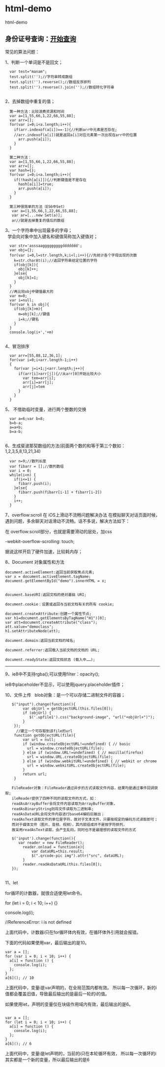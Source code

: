 # html-demo
html-demo


## 身份证号查询：[开始查询](https://fairyly.github.io/html-demo/id.html)

常见的算法问题：

1、判断一个单词是不是回文；

```
  var test="manam";
  test.split('');//字符串转成数组
  test.split('').reverse();//数组反序排列
  test.split('').reverse().join('');//数组转化字符串
  
```
2、去掉数组中重复的值；

```
  第一种方法：比较浪费资源和时间
  var a=[1,55,66,1,22,66,55,88];
  var arr=[];
  for(var i=0;i<a.length;i++){
    if(arr.indexof(a[i])==-1){//判断arr中元素是否存在;
    //arr.indexof(a[i])就是返回a[i]对应元素第一次出现在arr中的位置
      arr.push(a[i]);
    }
  }
  
  第二种方法：
  var a=[1,55,66,1,22,66,55,88];
  var arr=[];
  var hash={};
  for(var i=0;i<a.length;i++){
    if(!hash[a[i]]){//判断键值是不是存在
      hash[a[i]]=true;
      arr.push(a[i]);
    }
  }
  
  第三种很简单的方法（ES6中Set）
   var a=[1,55,66,1,22,66,55,88];
   var ar=[...new Set(a)];
   ar//就是去掉重复的值后的数组
```
3、一个字符串中出现最多的字母；  
   学会向对象中加入键名和键值简称加入键值对；
```
  var str='asssaagggggggggddddddd';
  var obj={};
  for(var i=0,l=str.length,k;i<l;i++){//先统计各个字母出现的次数
    k=str.charAt(i);//返回字符串给定位置的字符
    if(obj[k]){
      obj[k]++;
    }else{
      obj[k]=1;
    }
  }
  //再比较obj中键值最大的
  var m=0;
  var i=null;
  for(var k in obj){
    if(obj[k]>m){
      m=obj[k];//键值
      i=k;//键名
    }
  }
  console.log(i+','+m)
  
```
4、冒泡排序
```
  var arr=[55,88,12,36,1];
  for(var i=0;i<arr.length-1;i++)
  {
    for(var j=i+1;j<arr.length;j++){
      if(arr[i]>arr[j]){//从arr[0]开始比较大小
        var tem=arr[i];
        arr[i]=arr[j];
        arr[j]=tem
      }
    }
  }

```
5、 不借助临时变量，进行两个整数的交换
```
  var a=6;var b=8;
  b=b-a;
  a=a+b;
  b=a-b;
  
```
6、生成斐波那契数组的方法(前面两个数的和等于第三个数如：1,2,3,5,8,13,21,34)
```
  var n=9;//数列长度
  var fibarr = [];//数列数组
  var i = 0;
  while(i<n) {
    if(i<=1) {
      fibarr.push(i);
    }else{
      fibarr.push(fibarr[i-1] + fibarr[i-2])
    }
    i++;
  }
```
7、overflow:scroll 在 iOS上滑动不流畅问题解决办法
在模拟聊天对话页面时候，遇到问题，多余聊天对话滑动不流畅。话不多说，解决方法如下：

在  overflow:scroll部分，也就是需要滑动的层处，加css

-webkit-overflow-scrolling: touch;

据说这样开启了硬件加速，比较耗内存；

8、Document 对象属性和方法

```
document.activeElement:返回当前获取焦点元素; 
var x = document.activeElement.tagName;
document.getElementById("demo").innerHTML = x;


document.baseURI:返回文档的绝对基础 URI;

document.cookie：设置或返回与当前文档有关的所有 cookie;

document.createAttribute:创建一个属性节点;
var h1=document.getElementsByTagName("H1")[0];
var att=document.createAttribute("class");
att.value="democlass";
h1.setAttributeNode(att);

document.domain:返回当前文档的域名;

document.referrer:返回载入当前文档的文档的 URL;

document.readyState:返回文档状态 (载入中……);
```
-------------------------------------------------
9、ie8中不支持rgba();可以使用filter：opacity();

ie8中placeholder不显示，可以使用jquery.placeholder插件；


10、文件上传
   blob对象：是一个可以存储二进制文件的容器；
   
```
   $("input").change(function(){
        var objUrl = getObjectURL(this.files[0]);
        if (objUrl) {
           $('.upfile1').css("background-image", "url("+objUrl+")");
        }    
    });
     //建立一个可存取到该file的url
    function getObjectURL(file){
        var url = null; 
        if (window.createObjectURL!=undefined) { // basic
          url = window.createObjectURL(file);
        } else if (window.URL!=undefined) { // mozilla(firefox)
          url = window.URL.createObjectURL(file);
        } else if (window.webkitURL!=undefined) { // webkit or chrome
          url = window.webkitURL.createObjectURL(file);
        }
        return url;
    } 
   
   FileReader对象：FileReader通过异步的方式读取文件内容，结果均是通过事件回调获取;
   ileReader提供了四种不同的读取文件的方式，如：
   readAsArrayBuffer会将文件内容读取为ArrayBuffer对象，
   readAsBinaryString则将文件读取为二进制串;
   readAsDataURL会将文件内容进行base64编码后输出；
   readAsText读取文件的单位是字符，故对于文本文件，只要按规定的编码方式读取即可；
   而对于媒体文件（图片、音频、视频），其内部组成并不是按字符排列，
   故采用readAsText读取，会产生乱码，同时也不是最理想的读取文件的方式
  
   $('input').change(function(){
      var reader = new FileReader();
        reader.onload = function(e){
            var dataURL=this.result;
            $(".qrcode-pic img").attr("src", dataURL);
        }
        reader.readAsDataURL(this.files[0]);
   });
  
```

11、let 

for循环的计数器，就很合适使用let命令。

for (let i = 0; i < 10; i++) {}

console.log(i);

//ReferenceError: i is not defined

上面代码中，计数器i只在for循环体内有效，在循环体外引用就会报错。

下面的代码如果使用var，最后输出的是10。

```
var a = [];
for (var i = 0; i < 10; i++) {
  a[i] = function () {
    console.log(i);
  };
}
a[6](); // 10
```

上面代码中，变量i是var声明的，在全局范围内都有效。
所以每一次循环，新的i值都会覆盖旧值，导致最后输出的是最后一轮的i的值。

如果使用let，声明的变量仅在块级作用域内有效，最后输出的是6。

```

var a = [];
for (let i = 0; i < 10; i++) {
  a[i] = function () {
    console.log(i);
  };
}
a[6](); // 6
```

上面代码中，变量i是let声明的，当前的i只在本轮循环有效，
所以每一次循环的i其实都是一个新的变量，所以最后输出的是6
